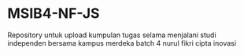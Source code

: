 # MSIB4-NF-JS
Repository untuk upload kumpulan tugas selama menjalani studi independen bersama kampus merdeka batch 4 nurul fikri cipta inovasi
